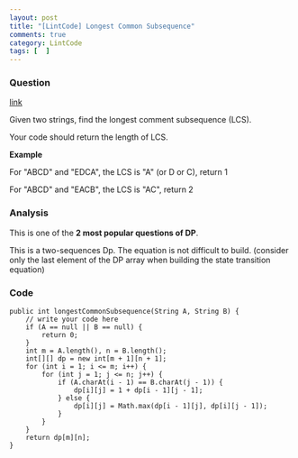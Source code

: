 ```yaml
---
layout: post
title: "[LintCode] Longest Common Subsequence"
comments: true
category: LintCode
tags: [  ]
---
```



### Question 

[link](http://lintcode.com/en/problem/longest-common-subsequence/)

<div style="min-height:100px">
    <p>Given two strings, find the longest comment subsequence (LCS).</p>
    <p>Your code should return the length of LCS.</p>
    <div class="m-t-lg m-b-lg">
    <b>Example</b>
    <div>
        <p>For "ABCD" and "EDCA", the LCS is "A" (or D or C), return 1</p>
        <p>For "ABCD" and "EACB", the LCS is "AC", return 2</p>
    </div>
    </div>
</div>

### Analysis 

This is one of the __2 most popular questions of DP__. 

This is a two-sequences Dp. The equation is not difficult to build. (consider only the last element of the DP array when building the state transition equation)

### Code

    public int longestCommonSubsequence(String A, String B) {
        // write your code here
        if (A == null || B == null) {
            return 0;
        }
        int m = A.length(), n = B.length();
        int[][] dp = new int[m + 1][n + 1];
        for (int i = 1; i <= m; i++) {
            for (int j = 1; j <= n; j++) {
                if (A.charAt(i - 1) == B.charAt(j - 1)) {
                    dp[i][j] = 1 + dp[i - 1][j - 1];
                } else {
                    dp[i][j] = Math.max(dp[i - 1][j], dp[i][j - 1]);
                }
            }
        }
        return dp[m][n];
    }

